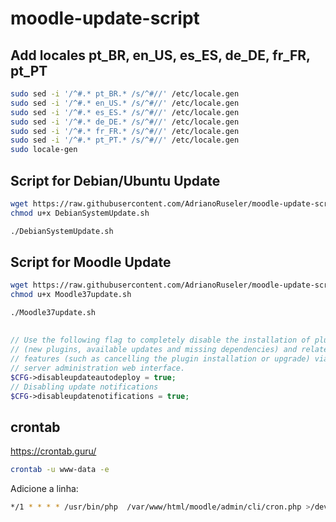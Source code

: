 # moodle-update-script
## Add locales pt_BR, en_US, es_ES, de_DE, fr_FR, pt_PT
```bash
sudo sed -i '/^#.* pt_BR.* /s/^#//' /etc/locale.gen
sudo sed -i '/^#.* en_US.* /s/^#//' /etc/locale.gen
sudo sed -i '/^#.* es_ES.* /s/^#//' /etc/locale.gen
sudo sed -i '/^#.* de_DE.* /s/^#//' /etc/locale.gen
sudo sed -i '/^#.* fr_FR.* /s/^#//' /etc/locale.gen
sudo sed -i '/^#.* pt_PT.* /s/^#//' /etc/locale.gen
sudo locale-gen
```


## Script for Debian/Ubuntu Update
```bash
wget https://raw.githubusercontent.com/AdrianoRuseler/moodle-update-script/master/DebianSystemUpdate.sh -O DebianSystemUpdate.sh
chmod u+x DebianSystemUpdate.sh

./DebianSystemUpdate.sh
```

## Script for Moodle Update
```bash
wget https://raw.githubusercontent.com/AdrianoRuseler/moodle-update-script/master/Moodle37update.sh -O Moodle37update.sh
chmod u+x Moodle37update.sh

./Moodle37update.sh
```
## 
```php
// Use the following flag to completely disable the installation of plugins
// (new plugins, available updates and missing dependencies) and related
// features (such as cancelling the plugin installation or upgrade) via the
// server administration web interface.
$CFG->disableupdateautodeploy = true;
// Disabling update notifications
$CFG->disableupdatenotifications = true;
```
## crontab
https://crontab.guru/
```bash
crontab -u www-data -e
```
Adicione a linha:
```bash
*/1 * * * * /usr/bin/php  /var/www/html/moodle/admin/cli/cron.php >/dev/null
```
